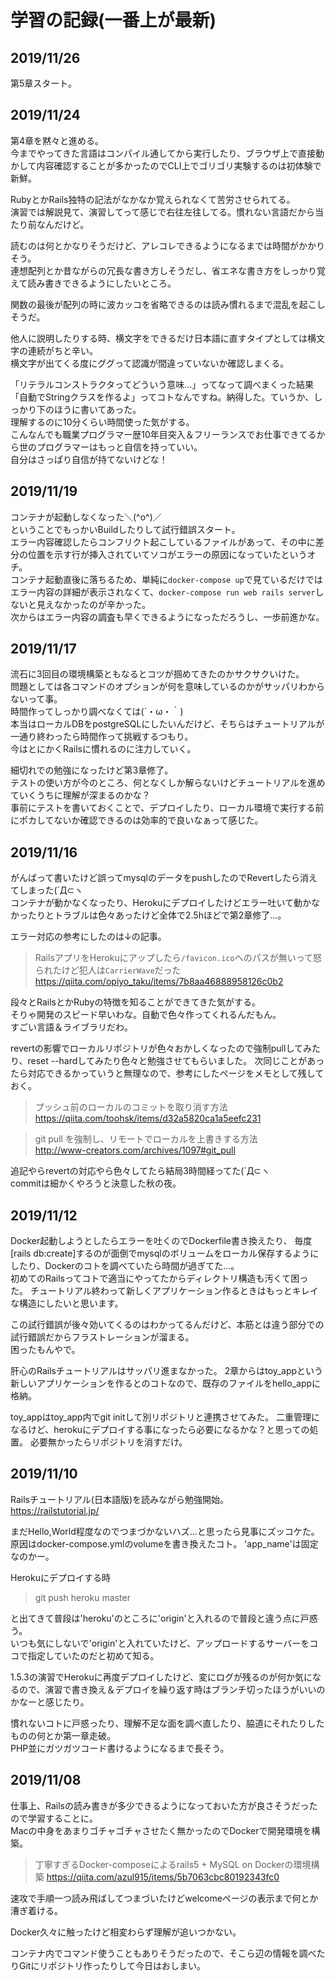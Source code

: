 # 学習の記録(一番上が最新)
## 2019/11/26
第5章スタート。

## 2019/11/24
第4章を黙々と進める。  
今までやってきた言語はコンパイル通してから実行したり、ブラウザ上で直接動かして内容確認することが多かったのでCLI上でゴリゴリ実験するのは初体験で新鮮。

RubyとかRails独特の記法がなかなか覚えられなくて苦労させられてる。  
演習では解説見て、演習してって感じで右往左往してる。慣れない言語だから当たり前なんだけど。

読むのは何とかなりそうだけど、アレコレできるようになるまでは時間がかかりそう。  
連想配列とか昔ながらの冗長な書き方しそうだし、省エネな書き方をしっかり覚えて読み書きできるようにしたいところ。

関数の最後が配列の時に波カッコを省略できるのは読み慣れるまで混乱を起こしそうだ。

他人に説明したりする時、横文字をできるだけ日本語に直すタイプとしては横文字の連続がちと辛い。  
横文字が出てくる度にググって認識が間違っていないか確認しまくる。

「リテラルコンストラクタってどういう意味…」ってなって調べまくった結果「自動でStringクラスを作るよ」ってコトなんですね。納得した。ていうか、しっかり下のほうに書いてあった。  
理解するのに10分くらい時間使った気がする。  
こんなんでも職業プログラマー歴10年目突入＆フリーランスでお仕事できてるから世のプログラマーはもっと自信を持っていい。  
自分はさっぱり自信が持てないけどな！

## 2019/11/19
コンテナが起動しなくなった＼(^o^)／  
ということでもっかいBuildしたりして試行錯誤スタート。  
エラー内容確認したらコンフリクト起こしているファイルがあって、その中に差分の位置を示す行が挿入されていてソコがエラーの原因になっていたというオチ。  
コンテナ起動直後に落ちるため、単純に`docker-compose up`で見ているだけではエラー内容の詳細が表示されなくて、`docker-compose run web rails server`しないと見えなかったのが辛かった。  
次からはエラー内容の調査も早くできるようになっただろうし、一歩前進かな。

## 2019/11/17
流石に3回目の環境構築ともなるとコツが掴めてきたのかサクサクいけた。  
問題としては各コマンドのオプションが何を意味しているのかがサッパリわからないって事。  
時間作ってしっかり調べなくては(´・ω・｀)  
本当はローカルDBをpostgreSQLにしたいんだけど、そちらはチュートリアルが一通り終わったら時間作って挑戦するつもり。  
今はとにかくRailsに慣れるのに注力していく。

細切れでの勉強になったけど第3章修了。  
テストの使い方が今のところ、何となくしか解らないけどチュートリアルを進めていくうちに理解が深まるのかな？  
事前にテストを書いておくことで、デプロイしたり、ローカル環境で実行する前にポカしてないか確認できるのは効率的で良いなぁって感じた。

## 2019/11/16
がんばって書いたけど誤ってmysqlのデータをpushしたのでRevertしたら消えてしまった(´Д⊂ヽ  
コンテナが動かなくなったり、Herokuにデプロイしたけどエラー吐いて動かなかったりとトラブルは色々あったけど全体で2.5hほどで第2章修了…。

エラー対応の参考にしたのは↓の記事。

>RailsアプリをHerokuにアップしたら`/favicon.ico`へのパスが無いって怒られたけど犯人は`CarrierWave`だった
>https://qiita.com/opiyo_taku/items/7b8aa46888958126c0b2

段々とRailsとかRubyの特徴を知ることができてきた気がする。  
そりゃ開発のスピード早いわな。自動で色々作ってくれるんだもん。  
すごい言語＆ライブラリだわ。

revertの影響でローカルリポジトリが色々おかしくなったので強制pullしてみたり、reset --hardしてみたり色々と勉強させてもらいました。
次同じことがあったら対応できるかっていうと無理なので、参考にしたページをメモとして残しておく。

>プッシュ前のローカルのコミットを取り消す方法  
>https://qiita.com/toohsk/items/d32a5820ca1a5eefc231

>git pull を強制し、リモートでローカルを上書きする方法  
>http://www-creators.com/archives/1097#git_pull

追記やらrevertの対応やら色々してたら結局3時間経ってた(´Д⊂ヽ  
commitは細かくやろうと決意した秋の夜。

## 2019/11/12
Docker起動しようとしたらエラーを吐くのでDockerfile書き換えたり、
毎度[rails db:create]するのが面倒でmysqlのボリュームをローカル保存するようにしたり、Dockerのコトを調べていたら時間が過ぎてた…。  
初めてのRailsってコトで適当にやってたからディレクトリ構造も汚くて困った。
チュートリアル終わって新しくアプリケーション作るときはもっとキレイな構造にしたいと思います。

この試行錯誤が後々効いてくるのはわかってるんだけど、本筋とは違う部分での試行錯誤だからフラストレーションが溜まる。  
困ったもんやで。

肝心のRailsチュートリアルはサッパリ進まなかった。
2章からはtoy_appという新しいアプリケーションを作るとのコトなので、既存のファイルをhello_appに格納。

toy_appはtoy_app内でgit initして別リポジトリと連携させてみた。
二重管理になるけど、herokuにデプロイする事になったら必要になるかな？と思っての処置。
必要無かったらリポジトリを消すだけ。

## 2019/11/10
Railsチュートリアル(日本語版)を読みながら勉強開始。  
https://railstutorial.jp/

まだHello,World程度なのでつまづかないハズ…と思ったら見事にズッコケた。  
原因はdocker-compose.ymlのvolumeを書き換えたコト。
'app_name'は固定なのかー。

Herokuにデプロイする時
>git push heroku master

と出てきて普段は'heroku'のところに'origin'と入れるので普段と違う点に戸惑う。  
いつも気にしないで'origin'と入れていたけど、アップロードするサーバーをココで指定していたのだと初めて知る。

1.5.3の演習でHerokuに再度デプロイしたけど、変にログが残るのが何か気になるので、演習で書き換え＆デプロイを繰り返す時はブランチ切ったほうがいいのかなーと感じたり。

慣れないコトに戸惑ったり、理解不足な面を調べ直したり、脇道にそれたりしたものの何とか第一章走破。  
PHP並にガツガツコード書けるようになるまで長そう。

## 2019/11/08
仕事上、Railsの読み書きが多少できるようになっておいた方が良さそうだったので学習することに。  
Macの中身をあまりゴチャゴチャさせたく無かったのでDockerで開発環境を構築。

>丁寧すぎるDocker-composeによるrails5 + MySQL on Dockerの環境構築
>https://qiita.com/azul915/items/5b7063cbc80192343fc0

速攻で手順一つ読み飛ばしてつまづいたけどwelcomeページの表示まで何とか漕ぎ着ける。

Docker久々に触ったけど相変わらず理解が追いつかない。

コンテナ内でコマンド使うこともありそうだったので、そこら辺の情報を調べたりGitにリポジトリ作ったりして今日はおしまい。